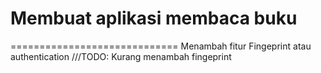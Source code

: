 # Membuat aplikasi membaca buku

=============================
Menambah fitur Fingeprint atau authentication
///TODO: Kurang menambah fingeprint
